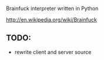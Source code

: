 Brainfuck interpreter written in Python

http://en.wikipedia.org/wiki/Brainfuck


TODO:
-----
* rewrite client and server source
